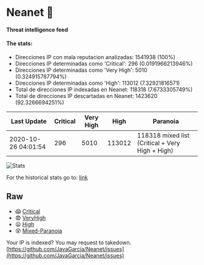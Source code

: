 # Neanet :hocho:
#### Threat intelligence feed
#### The stats:

- Direcciones IP con mala reputacion analizadas: 1541938 (100%)
- Direcciones IP determinadas como 'Critical':  296 (0.0191966213946%)
- Direcciones IP determinadas como 'Very High':  5010 (0.324915787794%)
- Direcciones IP determinadas como 'High':  113012 (7.32921816571)
- Total de direcciones IP indexadas en Neanet:  118318 (7.6733305749%)
- Total de direcciones IP descartadas en Neanet:  1423620 (92.3266694251%)

| Last Update | Critical | Very High | High | Paranoia |
| --- | --- | --- | --- | --- |
| 2020-10-26 04:01:54 | 296 | 5010 | 113012 | 118318 mixed list (Critical + Very High + High)|

![Stats](https://docs.google.com/spreadsheets/d/e/2PACX-1vSnaNMIXVabIpDJjufMlzH7poXnshF3mgd8Is1g9ytUEzVsP5my4Trn8f-xkoLLQ38xpL3HtmUexLo6/pubchart?oid=501124687&format=image)

For the historical stats go to: [link](/stats.csv)
## Raw
- :scream: [Critical](https://raw.githubusercontent.com/JavaGarcia/Neanet/master/blacklists/neanet_critical.txt)
- :fearful: [VeryHigh](https://raw.githubusercontent.com/JavaGarcia/Neanet/master/blacklists/neanet_veryHigh.txtt)
- :frowning: [High](https://raw.githubusercontent.com/JavaGarcia/Neanet/master/blacklists/neanet_high.txt)
- :dizzy_face: [Mixed-Paranoia](https://raw.githubusercontent.com/JavaGarcia/Neanet/master/blacklists/neanet_all.txt)


Your IP is indexed? You may request to takedown. [https://github.com/JavaGarcia/Neanet/issues](https://github.com/JavaGarcia/Neanet/issues)











































































































































































































































































































































































































































































































































































































































































































































































































































































































































































































































































































































































































































































































































































































































































































































































































































































































































